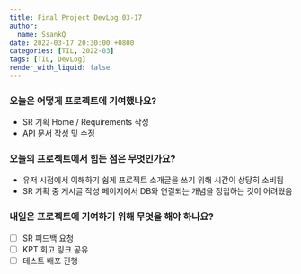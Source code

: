 ```yaml
---
title: Final Project DevLog 03-17
author:
  name: SsankQ
date: 2022-03-17 20:30:00 +0800
categories: [TIL, 2022-03]
tags: [TIL, DevLog]
render_with_liquid: false
---
```


### 오늘은 어떻게 프로젝트에 기여했나요?

- SR 기획 Home / Requirements 작성
- API 문서 작성 및 수정

### 오늘의 프로젝트에서 힘든 점은 무엇인가요?

- 유저 시점에서 이해하기 쉽게 프로젝트 소개글을 쓰기 위해 시간이 상당히 소비됨
- SR 기획 중 게시글 작성 페이지에서 DB와 연결되는 개념을 정립하는 것이 어려웠음 

### 내일은 프로젝트에 기여하기 위해 무엇을 해야 하나요?

- [ ] SR 피드백 요청
- [ ] KPT 회고 링크 공유
- [ ] 테스트 배포 진행
